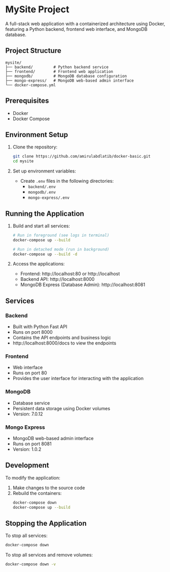 # MySite Project

A full-stack web application with a containerized architecture using Docker, featuring a Python backend, frontend web interface, and MongoDB database.

## Project Structure

```
mysite/
├── backend/         # Python backend service
├── frontend/        # Frontend web application
├── mongodb/         # MongoDB database configuration
├── mongo-express/   # MongoDB web-based admin interface
└── docker-compose.yml
```

## Prerequisites

- Docker
- Docker Compose

## Environment Setup

1. Clone the repository:
   ```bash
   git clone https://github.com/amirulabdlatib/docker-basic.git
   cd mysite
   ```

2. Set up environment variables:
   - Create `.env` files in the following directories:
     - `backend/.env`
     - `mongodb/.env`
     - `mongo-express/.env`

## Running the Application

1. Build and start all services:
   ```bash
   # Run in foreground (see logs in terminal)
   docker-compose up --build

   # Run in detached mode (run in background)
   docker-compose up --build -d
   ```

2. Access the applications:
   - Frontend: http://localhost:80 or http://localhost
   - Backend API: http://localhost:8000
   - MongoDB Express (Database Admin): http://localhost:8081

## Services

### Backend
- Built with Python Fast API
- Runs on port 8000
- Contains the API endpoints and business logic
-  http://localhost:8000/docs to view the endpoints

### Frontend
- Web interface
- Runs on port 80
- Provides the user interface for interacting with the application

### MongoDB
- Database service
- Persistent data storage using Docker volumes
- Version: 7.0.12

### Mongo Express
- MongoDB web-based admin interface
- Runs on port 8081
- Version: 1.0.2

## Development

To modify the application:
1. Make changes to the source code
2. Rebuild the containers:
   ```bash
   docker-compose down
   docker-compose up --build
   ```

## Stopping the Application

To stop all services:
```bash
docker-compose down
```

To stop all services and remove volumes:
```bash
docker-compose down -v